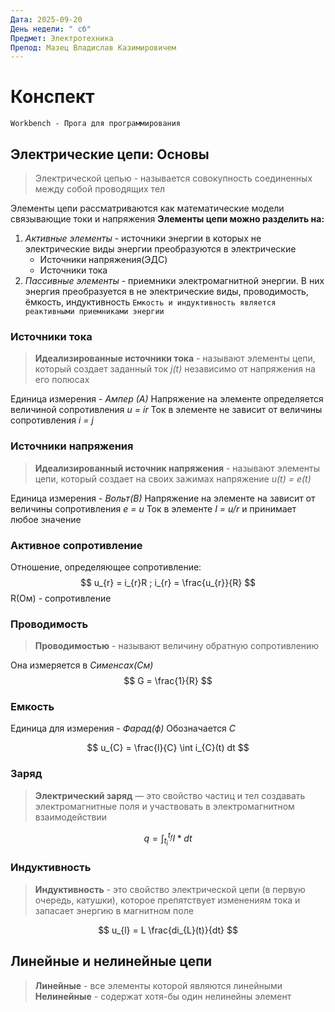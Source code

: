 ```yaml
---
Дата: 2025-09-20
День недели: " сб"
Предмет: Электротехника
Препод: Мазец Владислав Казимировичем
---
```

# Конспект
`Workbench - Прога для программирования`
## Электрические цепи: Основы


>Электрической цепью - называется совокупность соединенных между собой проводящих тел

Элементы цепи рассматриваются как математические модели связывающие токи и напряжения
**Элементы цепи можно разделить на:**
1. *Активные элементы* - источники энергии в которых не электрические виды энергии преобразуются в электрические 
	- Источники напряжения(ЭДС)
	- Источники тока
2. *Пассивные элементы*  - приемники электромагнитной энергии. В них энергия преобразуется в не электрические виды, проводимость, ёмкость, индуктивность
`Емкость и индуктивность является реактивными приемниками энергии`


### Источники тока

>**Идеализированные источники тока** - называют элементы цепи, который создает заданный ток *j(t)* независимо от напряжения на его полюсах

Единица измерения - *Ампер (А)*
Напряжение на элементе определяется величиной сопротивления *u = ir* 
Ток в элементе не зависит от величины сопротивления *i = j*

### Источники напряжения 

>**Идеализированный источник напряжения** - называют элементы цепи, который создает на своих зажимах напряжение *u(t) = e(t)*

Единица измерения - *Вольт(В)*
Напряжение на элементе на зависит от величины сопротивления *e = u*
Ток в элементе *I = u/r* и принимает любое значение

### Активное сопротивление 

Отношение, определяющее сопротивление:
$$
u_{r} = i_{r}R ; i_{r} = \frac{u_{r}}{R}
$$
R(Ом) - сопротивление

### Проводимость

> **Проводимостью** - называют величину обратную сопротивлению

Она измеряется в *Сименсах(См)*
$$
G = \frac{1}{R}
$$

### Емкость

Единица для измерения - *Фарад(ф)*
Обозначается *C*

$$
u_{C} = \frac{l}{C} \int i_{C}(t) dt  
$$

### Заряд

>**Электрический заряд** — это свойство частиц и тел создавать электромагнитные поля и участвовать в электромагнитном взаимодействии

$$
q = \int^{t_f}_{t_i} I * dt
$$
### Индуктивность

>**Индуктивность** - это свойство электрической цепи (в первую очередь, катушки), которое препятствует изменениям тока и запасает энергию в магнитном поле

$$
u_{l} = L \frac{di_{L}(t)}{dt}
$$

## Линейные и нелинейные цепи

>**Линейные** - все элементы которой являются линейными
>**Нелинейные** - содержат хотя-бы один нелинейны элемент





